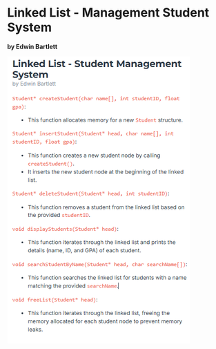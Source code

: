 # Linked List - Management Student System 
**by Edwin Bartlett**  

![Screenshot](Images/Instructions.png)
